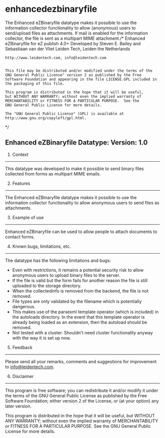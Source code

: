 enhancedezbinaryfile
====================

The Enhanced eZBinaryfile datatype makes it possible to use the information collector functionality to allow (anonymous) users to send/upload files as attachments.  If mail is enabled for the information collector, the file is sent as a multipart MIME attachment./*
    Enhanced eZBinaryfile for eZ publish 4.0+
    Developed by Steven E. Bailey and Sebastiaan van der Vliet
    Leiden Tech, Leiden the Netherlands
    
    http://www.leidentech.com, info@leidentech.com
    

    This file may be distributed and/or modified under the terms of the
    GNU General Public License" version 2 as published by the Free
    Software Foundation and appearing in the file LICENSE.GPL included in
    the packaging of this file.

    This program is distributed in the hope that it will be useful,
    but WITHOUT ANY WARRANTY; without even the implied warranty of
    MERCHANTABILITY or FITNESS FOR A PARTICULAR PURPOSE.  See the
    GNU General Public License for more details.
    
    The "GNU General Public License" (GPL) is available at
    http://www.gnu.org/copyleft/gpl.html.
*/


Enhanced eZBinaryfile Datatype: Version: 1.0
-------------------------------------

1. Context
----------
This datatype was developed to make it possible to send binary files collected from forms as multipart MIME emails.

2. Features
-----------
The Enhanced eZBinaryfile datatype makes it possible to use the information collector functionality to allow anonymous users to send files as attachments.

3. Example of use
-----------------
Enhanced eZBinaryfile can be used to allow people to attach documents to
contact forms.

4. Known bugs, limitations, etc.
-----------------------------
The datatype has the following limitations and bugs:

- Even with restrictions, it remains a potential security risk to allow
  anonymous users to upload binary files to the server.
- If the file is valid but the form fails for another reason the file is still      uploaded to the storage directory.
- When the collectedinfo is removed from the backend, the file is not removed.
- File types are only validated by the filename which is potentially dangerous.
- This makes use of the parsexml template operator (which is included) in the
  autoloads directory.  In the event that this template operator is already
  being loaded as an extension, then the autoload should be removed.
- Not tested with a cluster.  Shouldn't need cluster functionality anyway with
  the way it is set up now.
  
5. Feedback
--------------------------------
Please send all your remarks, comments and suggestions for improvement to
info@leidentech.com.


6. Disclaimer
-------------------------
This program is free software; you can redistribute it and/or modify it under the terms of the GNU General Public License
as published by the Free Software Foundation; either version 2 of the License, or (at your option) any later version.

This program is distributed in the hope that it will be useful, but WITHOUT ANY WARRANTY; without even the implied 
warranty of MERCHANTABILITY or FITNESS FOR A PARTICULAR PURPOSE.  See the GNU General Public License for more details.
